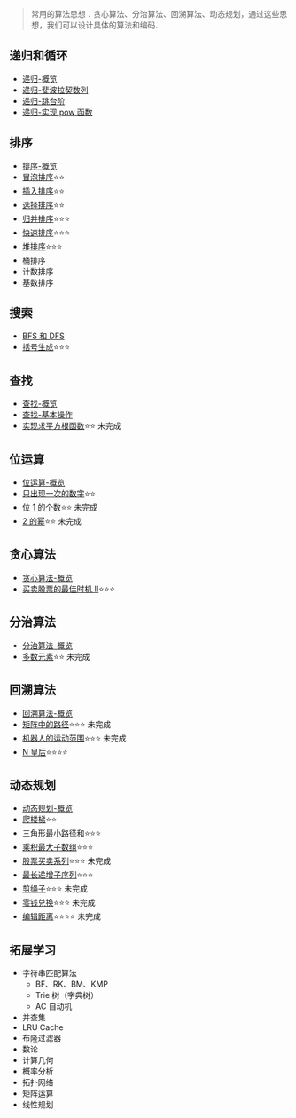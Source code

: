 > 常用的算法思想：贪心算法、分治算法、回溯算法、动态规划，通过这些思想，我们可以设计具体的算法和编码.

## 递归和循环

- [递归-概览](./recursion/intro.md)
- [递归-斐波拉契数列](./recursion/fibonacci.md)
- [递归-跳台阶](./recursion/jumpFloor.md)
- [递归-实现 pow 函数](./recursion/pow.md)

## 排序

- [排序-概览](./sort/intro.md)
- [冒泡排序](./sort/bubbleSort.md)⭐⭐
- [插入排序](./sort/insertionSort.md)⭐⭐
- [选择排序](./sort/selectionSort.md)⭐⭐
- [归并排序](./sort/mergeSort.md)⭐⭐⭐
- [快速排序](./sort/quickSort.md)⭐⭐⭐
- [堆排序](./sort/heapSort.md)⭐⭐⭐
- 桶排序
- 计数排序
- 基数排序

## 搜索

- [BFS 和 DFS](./search/bfsanddfs.md)
- [括号生成](./search/generateParenthesis.md)⭐⭐⭐

## 查找

- [查找-概览](./find/intro.md)
- [查找-基本操作](./find/basicOperation.md)
- [实现求平方根函数](./find/mySqrt.md)⭐⭐ 未完成

## 位运算

- [位运算-概览](./bit/intro.md)
- [只出现一次的数字](./bit/singleNumber.md)⭐⭐
- [位 1 的个数](./bit/hammingWeight.md)⭐⭐ 未完成
- [2 的幂](./bit/isPowerOfTwo.md)⭐⭐ 未完成

## 贪心算法

- [贪心算法-概览](./greedy/intro.md)
- [买卖股票的最佳时机 II](./greedy/maxProfit.md)⭐⭐⭐

## 分治算法

- [分治算法-概览](./divideAndConquer/intro.md)
- [多数元素](./divideAndConquer/majorityElement.md)⭐⭐ 未完成

## 回溯算法

- [回溯算法-概览](./backTranking/intro.md)
- [矩阵中的路径](./backTranking/exist.md)⭐⭐⭐ 未完成
- [机器人的运动范围](./backTranking/movingCount.md)⭐⭐⭐ 未完成
- [N 皇后](./backTranking/solveNQueens.md)⭐⭐⭐⭐

## 动态规划

- [动态规划-概览](./dynamicProgramming/intro.md)
- [爬楼梯](./dynamicProgramming/climbStairs.md)⭐⭐
- [三角形最小路径和](./dynamicProgramming/minimumTotal.md)⭐⭐⭐
- [乘积最大子数组](./dynamicProgramming/maxProduct.md)⭐⭐⭐
- [股票买卖系列](./dynamicProgramming/stock.md)⭐⭐⭐ 未完成
- [最长递增子序列](./dynamicProgramming/lengthOfLIS.md)⭐⭐⭐
- [剪绳子](./dynamicProgramming/cuttingRope.md)⭐⭐⭐ 未完成
- [零钱兑换](./dynamicProgramming/coinChange.md)⭐⭐⭐ 未完成
- [编辑距离](./dynamicProgramming/minDistance.md)⭐⭐⭐⭐ 未完成

## 拓展学习

- 字符串匹配算法
  - BF、RK、BM、KMP
  - Trie 树（字典树）
  - AC 自动机
- 并查集
- LRU Cache
- 布隆过滤器
- 数论
- 计算几何
- 概率分析
- 拓扑网络
- 矩阵运算
- 线性规划

